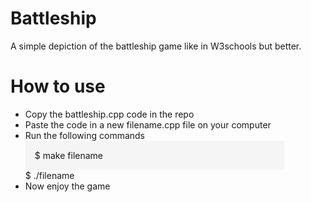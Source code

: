 # Battleship
A simple depiction of the battleship game like in W3schools but better.

# How to use
<ul>
  <li> Copy the battleship.cpp code in the repo</li>
  <li> Paste the code in a new filename.cpp file on your computer</li>
  <li> 
    Run the following commands
    <div style="background:#f5f5f5; padding:15px 15px; width:80%;" >$ make filename</div>
    <div>$ ./filename </div>
  </li>
  <li> Now enjoy the game </li>
</ul>
